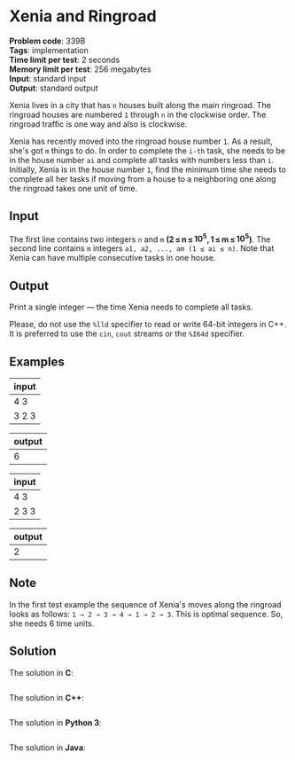 # Xenia and Ringroad
**Problem code**: 339B  
**Tags**: implementation  
**Time limit per test**: 2 seconds  
**Memory limit per test**: 256 megabytes  
**Input**: standard input  
**Output**: standard output  

Xenia lives in a city that has `n` houses built along the main ringroad. The ringroad houses are numbered `1` through `n` in the clockwise order. The ringroad traffic is one way and also is clockwise.

Xenia has recently moved into the ringroad house number `1`. As a result, she's got `m` things to do. In order to complete the `i-th` task, she needs to be in the house number `ai` and complete all tasks with numbers less than `i`. Initially, Xenia is in the house number `1`, find the minimum time she needs to complete all her tasks if moving from a house to a neighboring one along the ringroad takes one unit of time.

## Input
The first line contains two integers `n` and `m` **(2 ≤ n ≤ $10^{5}$, 1 ≤ m ≤ $10^{5}$)**. The second line contains `m` integers `a1, a2, ..., am (1 ≤ ai ≤ n)`. Note that Xenia can have multiple consecutive tasks in one house.

## Output
Print a single integer — the time Xenia needs to complete all tasks.

Please, do not use the `%lld` specifier to read or write 64-bit integers in С++. It is preferred to use the `cin`, `cout` streams or the `%I64d` specifier.

## Examples
| input |
| :--- |
| 4 3 |
| 3 2 3 |

| output |
| :--- |
| 6 |

| input |
| :--- |
| 4 3 |
| 2 3 3 |

| output |
| :--- |
| 2 |

## Note
In the first test example the sequence of Xenia's moves along the ringroad looks as follows: `1 → 2 → 3 → 4 → 1 → 2 → 3`. This is optimal sequence. So, she needs 6 time units.

## Solution
The solution in **C**:
```c
```

The solution in **C++**:
```cpp
```

The solution in **Python 3**:
```python
```

The solution in **Java**:
```java
```